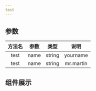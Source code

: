 ```yaml
---
test
---
```


## 参数 
| 方法名 | 参数 | 类型 | 说明 |
|:---:|:---:|:---:|:---:|
| test | name | string | yourname | 
| test | name | string | mr.martin | 


## 组件展示
<test></test>